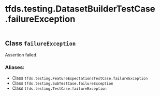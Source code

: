 <div itemscope itemtype="http://developers.google.com/ReferenceObject">
<meta itemprop="name" content="tfds.testing.DatasetBuilderTestCase.failureException" />
<meta itemprop="path" content="Stable" />
</div>

# tfds.testing.DatasetBuilderTestCase.failureException

<!-- Insert buttons -->

<table class="tfo-notebook-buttons tfo-api" align="left">
</table>

## Class `failureException`

<!-- Start diff -->
Assertion failed.

### Aliases:

*   Class `tfds.testing.FeatureExpectationsTestCase.failureException`
*   Class `tfds.testing.SubTestCase.failureException`
*   Class `tfds.testing.TestCase.failureException`

<!-- Placeholder for "Used in" -->


